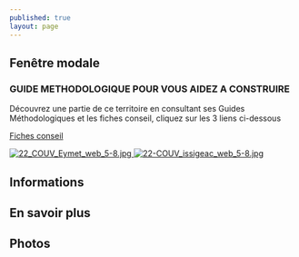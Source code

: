 ```yaml
---
published: true
layout: page
---
```


## Fenêtre modale

### GUIDE METHODOLOGIQUE POUR VOUS AIDEZ A CONSTRUIRE

Découvrez une partie de ce territoire en consultant ses Guides Méthodologiques et les fiches conseil, cliquez sur les 3 liens ci-dessous

<a href="http://cauedordogne.com/25-fiches-conseils/ " target="_blank">Fiches conseil </a>

<a href="https://fr.calameo.com/read/004999995e5f8202c8c61 " target="_blank">![22_COUV_Eymet_web_5-8.jpg]({{site.baseurl}}/data/images/22/portrait/22_COUV_Eymet_web_5-8.jpg) </a> <a href="https://fr.calameo.com/read/0049999957c166ee76d22 " target="_blank">![22-COUV_issigeac_web_5-8.jpg]({{site.baseurl}}/data/images/22/portrait/22-COUV_issigeac_web_5-8.jpg) </a>



## Informations

## En savoir plus

## Photos
